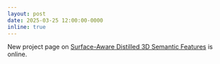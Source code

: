 ```yaml
---
layout: post
date: 2025-03-25 12:00:00-0000
inline: true
---
```


New project page on <a href="https://lukas.uzolas.com/SurfaceAware3DFeaturesSite/">Surface-Aware Distilled 3D Semantic Features</a> is online.